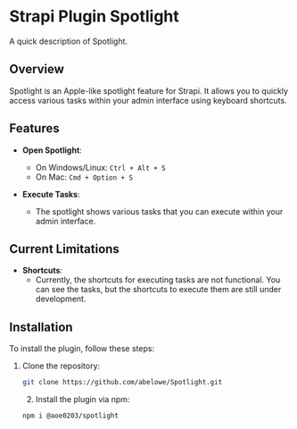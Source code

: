 # Strapi Plugin Spotlight

A quick description of Spotlight.

## Overview

Spotlight is an Apple-like spotlight feature for Strapi. It allows you to quickly access various tasks within your admin interface using keyboard shortcuts.

## Features

- **Open Spotlight**:

  - On Windows/Linux: `Ctrl + Alt + S`
  - On Mac: `Cmd + Option + S`

- **Execute Tasks**:
  - The spotlight shows various tasks that you can execute within your admin interface.

## Current Limitations

- **Shortcuts**:
  - Currently, the shortcuts for executing tasks are not functional. You can see the tasks, but the shortcuts to execute them are still under development.

## Installation

To install the plugin, follow these steps:

1. Clone the repository:

   ```sh
   git clone https://github.com/abelowe/Spotlight.git
   ```

   2. Install the plugin via npm:

   ```sh
   npm i @aoe0203/spotlight
   ```

